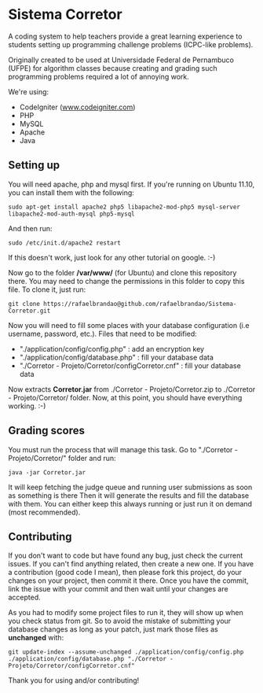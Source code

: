 Sistema Corretor
================

A coding system to help teachers provide a great learning experience to students
setting up programming challenge problems (ICPC-like problems).

Originally created to be used at Universidade Federal de Pernambuco (UFPE) for
algorithm classes because creating and grading such programming problems required
a lot of annoying work.

We're using:

* CodeIgniter (www.codeigniter.com)
* PHP
* MySQL
* Apache
* Java

Setting up
----------

You will need apache, php and mysql first. If you're running on Ubuntu 11.10, you can
install them with the following:

	sudo apt-get install apache2 php5 libapache2-mod-php5 mysql-server libapache2-mod-auth-mysql php5-mysql

And then run:
	
	sudo /etc/init.d/apache2 restart

If this doesn't work, just look for any other tutorial on google. :-)

Now go to the folder **/var/www/** (for Ubuntu) and clone this repository there. You may
need to change the permissions in this folder to copy this file. To clone it, just run:

	git clone https://rafaelbrandao@github.com/rafaelbrandao/Sistema-Corretor.git

Now you will need to fill some places with your database configuration (i.e username, password, etc.).
Files that need to be modified:

* "./application/config/config.php" : add an encryption key
* "./application/config/database.php" : fill your database data
* "./Corretor - Projeto/Corretor/configCorretor.cnf" : fill your database data

Now extracts **Corretor.jar** from ./Corretor - Projeto/Corretor.zip to ./Corretor - Projeto/Corretor/ folder.
Now, at this point, you should have everything working. :-)

Grading scores
--------------

You must run the process that will manage this task. Go to "./Corretor - Projeto/Corretor/" folder and run:

	java -jar Corretor.jar

It will keep fetching the judge queue and running user submissions as soon as something is there
Then it will generate the results and fill the database with them. You can either keep this always running
or just run it on demand (most recommended).

Contributing
------------

If you don't want to code but have found any bug, just check the current issues. If you can't find anything
related, then create a new one. If you have a contribution (good code I mean), then please fork this project, do your changes on your project, then commit it there.
Once you have the commit, link the issue with your commit and then wait until your changes are accepted.

As you had to modify some project files to run it, they will show up when you check status from git. So to avoid
the mistake of submitting your database changes as long as your patch, just mark those files as **unchanged** with:

	git update-index --assume-unchanged ./application/config/config.php ./application/config/database.php "./Corretor - Projeto/Corretor/configCorretor.cnf"

Thank you for using and/or contributing!
